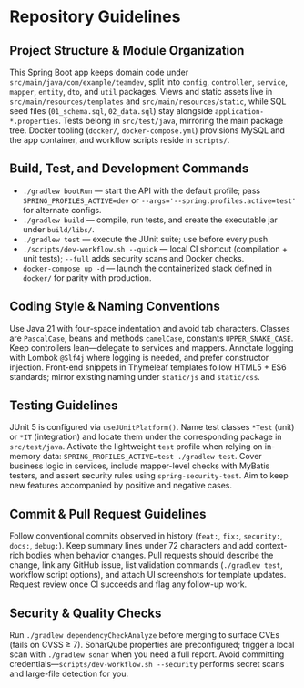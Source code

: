 # Repository Guidelines

## Project Structure & Module Organization
This Spring Boot app keeps domain code under `src/main/java/com/example/teamdev`, split into `config`, `controller`, `service`, `mapper`, `entity`, `dto`, and `util` packages. Views and static assets live in `src/main/resources/templates` and `src/main/resources/static`, while SQL seed files (`01_schema.sql`, `02_data.sql`) stay alongside `application-*.properties`. Tests belong in `src/test/java`, mirroring the main package tree. Docker tooling (`docker/`, `docker-compose.yml`) provisions MySQL and the app container, and workflow scripts reside in `scripts/`.

## Build, Test, and Development Commands
- `./gradlew bootRun` — start the API with the default profile; pass `SPRING_PROFILES_ACTIVE=dev` or `--args='--spring.profiles.active=test'` for alternate configs.
- `./gradlew build` — compile, run tests, and create the executable jar under `build/libs/`.
- `./gradlew test` — execute the JUnit suite; use before every push.
- `./scripts/dev-workflow.sh --quick` — local CI shortcut (compilation + unit tests); `--full` adds security scans and Docker checks.
- `docker-compose up -d` — launch the containerized stack defined in `docker/` for parity with production.

## Coding Style & Naming Conventions
Use Java 21 with four-space indentation and avoid tab characters. Classes are `PascalCase`, beans and methods `camelCase`, constants `UPPER_SNAKE_CASE`. Keep controllers lean—delegate to services and mappers. Annotate logging with Lombok `@Slf4j` where logging is needed, and prefer constructor injection. Front-end snippets in Thymeleaf templates follow HTML5 + ES6 standards; mirror existing naming under `static/js` and `static/css`.

## Testing Guidelines
JUnit 5 is configured via `useJUnitPlatform()`. Name test classes `*Test` (unit) or `*IT` (integration) and locate them under the corresponding package in `src/test/java`. Activate the lightweight `test` profile when relying on in-memory data: `SPRING_PROFILES_ACTIVE=test ./gradlew test`. Cover business logic in services, include mapper-level checks with MyBatis testers, and assert security rules using `spring-security-test`. Aim to keep new features accompanied by positive and negative cases.

## Commit & Pull Request Guidelines
Follow conventional commits observed in history (`feat:`, `fix:`, `security:`, `docs:`, `debug:`). Keep summary lines under 72 characters and add context-rich bodies when behavior changes. Pull requests should describe the change, link any GitHub issue, list validation commands (`./gradlew test`, workflow script options), and attach UI screenshots for template updates. Request review once CI succeeds and flag any follow-up work.

## Security & Quality Checks
Run `./gradlew dependencyCheckAnalyze` before merging to surface CVEs (fails on CVSS ≥ 7). SonarQube properties are preconfigured; trigger a local scan with `./gradlew sonar` when you need a full report. Avoid committing credentials—`scripts/dev-workflow.sh --security` performs secret scans and large-file detection for you.
